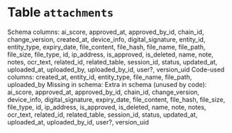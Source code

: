 ﻿# Table `attachments`
Schema columns: ai_score, approved_at, approved_by_id, chain_id, change_version, created_at, device_info, digital_signature, entity_id, entity_type, expiry_date, file_content, file_hash, file_name, file_path, file_size, file_type, id, ip_address, is_approved, is_deleted, name, note, notes, ocr_text, related_id, related_table, session_id, status, updated_at, uploaded_at, uploaded_by, uploaded_by_id, user?, version_uid
Code-used columns: created_at, entity_id, entity_type, file_name, file_path, uploaded_by
Missing in schema: 
Extra in schema (unused by code): ai_score, approved_at, approved_by_id, chain_id, change_version, device_info, digital_signature, expiry_date, file_content, file_hash, file_size, file_type, id, ip_address, is_approved, is_deleted, name, note, notes, ocr_text, related_id, related_table, session_id, status, updated_at, uploaded_at, uploaded_by_id, user?, version_uid
